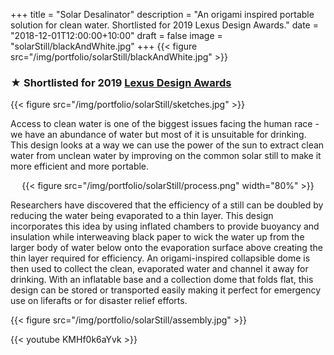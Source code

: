 +++
title = "Solar Desalinator"
description = "An origami inspired portable solution for clean water.  Shortlisted for 2019 Lexus Design Awards."
date = "2018-12-01T12:00:00+10:00"
draft = false
image = "solarStill/blackAndWhite.jpg"
+++
{{< figure src="/img/portfolio/solarStill/blackAndWhite.jpg" >}}

### ★ Shortlisted for 2019 [Lexus Design Awards](https://discoverlexus.com/experiences/lexus-design-award-2019)

{{< figure src="/img/portfolio/solarStill/sketches.jpg" >}}

Access to clean water is one of the biggest issues facing the human race - we have an abundance of water but most of it is unsuitable for drinking.  This design looks at a way we can use the power of the sun to extract clean water from unclean water by improving on the common solar still to make it more efficient and more portable. 

<center>
{{< figure src="/img/portfolio/solarStill/process.png" width="80%" >}}
</center>

Researchers have discovered that the efficiency of a still can be doubled by reducing the water being evaporated to a thin layer.  This design incorporates this idea by using inflated chambers to provide buoyancy and insulation while interweaving black paper to wick the water up from the larger body of water below onto the evaporation surface above creating the thin layer required for efficiency.
An origami-inspired collapsible dome is then used to collect the clean, evaporated water and channel it away for drinking.  With an inflatable base and a collection dome that folds flat, this design can be stored or transported easily making it perfect for emergency use on liferafts or for disaster relief efforts.  

{{< figure src="/img/portfolio/solarStill/assembly.jpg" >}}


{{< youtube KMHf0k6aYvk >}}


<!-- Building the solar desalinator: https://youtu.be/YSFFNM9JjSc -->
<!-- Lexus Design Award shortlist video: https://youtu.be/pdgOMWl3ldE -->
<!-- -->

